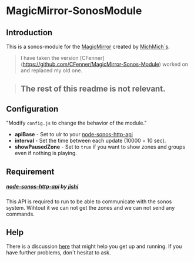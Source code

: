 # MagicMirror-SonosModule

## Introduction

This is a sonos-module for the [MagicMirror](https://github.com/MichMich/MagicMirror) created by [MichMich´s](https://github.com/MichMich).

>I have taken the version [CFenner] (https://github.com/CFenner/MagicMirror-Sonos-Module) worked on and replaced my old one.

> ## The rest of this readme is not relevant.

## Configuration

"Modify ```config.js``` to change the behavior of the module."

* __apiBase__			- Set to ulr to your [node-sonos-http-api](https://github.com/jishi/node-sonos-http-api)
* __interval__			- Set the time between each update (10000 = 10 sec). 
* __showPausedZone__	- Set to ```true``` if you want to show zones and groups even if nothing is playing.
  

## Requirement

##### [node-sonos-http-api](https://github.com/jishi/node-sonos-http-api) by [jishi](https://github.com/jishi)
This API is required to run to be able to communicate with the sonos system.
Wihtout it we can not get the zones and we can not send any commands.

## Help

There is a discussion [here](https://github.com/MichMich/MagicMirror/issues/94) that might help you get up and running.
If you have further problems, don´t hesitat to ask.
